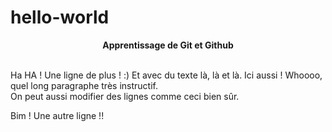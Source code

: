 # hello-world
<center><b>Apprentissage de Git et Github</b></center><br>
<p>
Ha HA ! Une ligne de plus ! :) Et avec du texte là, là et là. Ici aussi ! Whoooo, quel long paragraphe très instructif.<br>
On peut aussi modifier des lignes comme ceci bien sûr.
</p>
Bim ! Une autre ligne !!<br>
